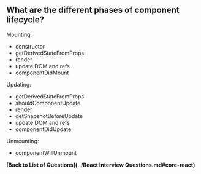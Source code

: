 ## What are the different phases of component lifecycle?

Mounting:
* constructor
* getDerivedStateFromProps
* render
* update DOM and refs
* componentDidMount

Updating:
* getDerivedStateFromProps
* shouldComponentUpdate
* render
* getSnapshotBeforeUpdate
* update DOM and refs
* componentDidUpdate

Unmounting:
* componentWillUnmount

**[Back to List of Questions](../React Interview Questions.md#core-react)**
